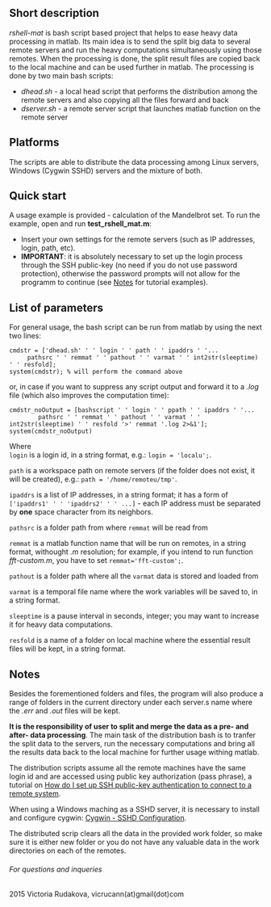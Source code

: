 ## Short description

*rshell-mat* is bash script based project that helps to ease heavy data processing in matlab. Its main idea is to send the split big data to several remote servers and run the heavy computations simultaneously using those remotes. When the processing is done, the split result files are copied back to the local machine and can be used further in matlab. The processing is done by two main bash scripts:  
* *dhead.sh* - a local head script that performs the distribution among the remote servers and also copying all the files forward and back  
* *dserver.sh* - a remote server script that launches matlab function on the remote server  

## Platforms  

The scripts are able to distribute the data processing among Linux servers, Windows (Cygwin SSHD) servers and the mixture of both.  

## Quick start

A usage example is provided - calculation of the Mandelbrot set. To run the example, open and run **test_rshell_mat.m**:  
* Insert your own settings for the remote servers (such as IP addresses, login, path, etc).  
* **IMPORTANT**: it is absolutely necessary to set up the login process through the SSH public-key (no need if you do not use password protection), otherwise the password prompts will not allow for the programm to continue (see [Notes](https://github.com/vicrucann/rshell-mat#notes) for tutorial examples).  

## List of parameters  

For general usage, the bash script can be run from matlab by using the next two lines:  
```  
cmdstr = ['dhead.sh' ' ' login ' ' path ' ' ipaddrs ' '...
	 pathsrc ' ' remmat ' ' pathout ' ' varmat ' ' int2str(sleeptime) ' ' resfold];  
system(cmdstr); % will perform the command above
```  
or, in case if you want to suppress any script output and forward it to a *.log* file (which also improves the computation time):  
```
cmdstr_noOutput = [bashscript ' ' login ' ' ppath ' ' ipaddrs ' '...
        pathsrc ' ' remmat ' ' pathout ' ' varmat ' ' int2str(sleeptime) ' ' resfold '>' remmat '.log 2>&1'];
system(cmdstr_noOutput)
```
Where  
`login` is a login id, in a string format, e.g.: `login = 'localu';`.   

`path` is a workspace path on remote servers (if the folder does not exist, it will be created), e.g.: `path = '/home/remoteu/tmp'`.   

`ipaddrs` is a list of IP addresses, in a string format; it has a form of `['ipaddrs1' ' ' 'ipaddrs2' ' ' ...]` - each IP address must be separated by **one** space character from its neighbors.  

`pathsrc` is a folder path from where `remmat` will be read from   
 
`remmat` is a matlab function name that will be run on remotes, in a string format, withought *.m* resolution; for example, if you intend to run function *fft-custom.m*, you have to set `remmat='fft-custom';`.   

`pathout` is a folder path where all the `varmat` data is stored and loaded from  

`varmat` is a temporal file name where the work variables will be saved to, in a string format.   

`sleeptime` is a pause interval in seconds, integer; you may want to increase it for heavy data computations.    

`resfold` is a name of a folder on local machine where the essential result files will be kept, in a string format.  

## Notes  

Besides the forementioned folders and files, the program will also produce a range of folders in the current directory under each server.s name where the *.err* and *.out* files will be kept.

**It is the responsibility of user to split and merge the data as a pre- and after- data processing**. The main task of the distribution bash is to tranfer the split data to the servers, run the necessary computations and bring all the results data back to the local machine for further usage withing matlab.   

The distribution scripts assume all the remote machines have the same login id and are accessed using public key authorization (pass phrase), a tutorial on [How do I set up SSH public-key authentication to connect to a remote system](https://kb.iu.edu/d/aews).  

When using a Windows maching as a SSHD server, it is necessary to install and configure cygwin: [Cygwin - SSHD Configuration](techtorials.me/cygwin/sshd-configuration/).  

The distributed scrip clears all the data in the provided work folder, so make sure it is either new folder or you do not have any valuable data in the work directories on each of the remotes.  

###### For questions and inqueries 

2015 Victoria Rudakova, vicrucann(at)gmail(dot)com
